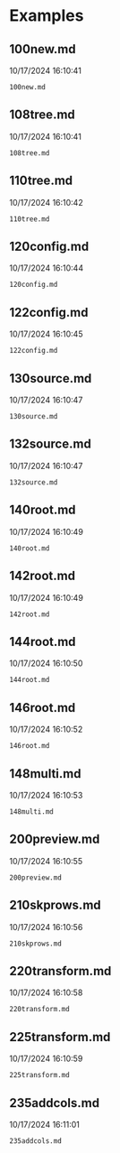 # Examples

## 100new.md
10/17/2024 16:10:41

```{.include }
100new.md
```

## 108tree.md
10/17/2024 16:10:41

```{.include }
108tree.md
```

## 110tree.md
10/17/2024 16:10:42

```{.include }
110tree.md
```

## 120config.md
10/17/2024 16:10:44

```{.include }
120config.md
```

## 122config.md
10/17/2024 16:10:45

```{.include }
122config.md
```

## 130source.md
10/17/2024 16:10:47

```{.include }
130source.md
```

## 132source.md
10/17/2024 16:10:47

```{.include }
132source.md
```

## 140root.md
10/17/2024 16:10:49

```{.include }
140root.md
```

## 142root.md
10/17/2024 16:10:49

```{.include }
142root.md
```

## 144root.md
10/17/2024 16:10:50

```{.include }
144root.md
```

## 146root.md
10/17/2024 16:10:52

```{.include }
146root.md
```

## 148multi.md
10/17/2024 16:10:53

```{.include }
148multi.md
```

## 200preview.md
10/17/2024 16:10:55

```{.include }
200preview.md
```

## 210skprows.md
10/17/2024 16:10:56

```{.include }
210skprows.md
```

## 220transform.md
10/17/2024 16:10:58

```{.include }
220transform.md
```

## 225transform.md
10/17/2024 16:10:59

```{.include }
225transform.md
```

## 235addcols.md
10/17/2024 16:11:01

```{.include }
235addcols.md
```

